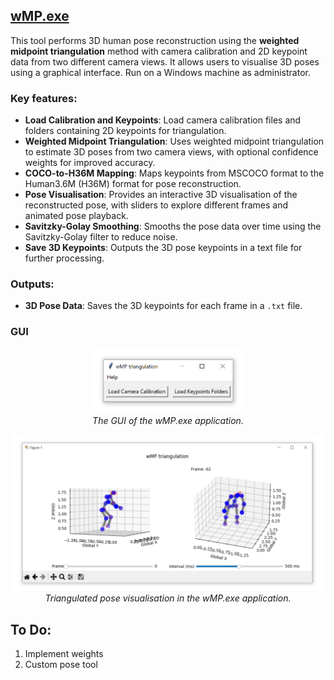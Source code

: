 ## [wMP.exe](Dist/wMP.exe)

This tool performs 3D human pose reconstruction using the **weighted midpoint triangulation** method with camera calibration and 2D keypoint data from two different camera views. It allows users to visualise 3D poses using a graphical interface. Run on a Windows machine as administrator.

### Key features:

- **Load Calibration and Keypoints**: Load camera calibration files and folders containing 2D keypoints for triangulation.
- **Weighted Midpoint Triangulation**: Uses weighted midpoint triangulation to estimate 3D poses from two camera views, with optional confidence weights for improved accuracy.
- **COCO-to-H36M Mapping**: Maps keypoints from MSCOCO format to the Human3.6M (H36M) format for pose reconstruction.
- **Pose Visualisation**: Provides an interactive 3D visualisation of the reconstructed pose, with sliders to explore different frames and animated pose playback.
- **Savitzky-Golay Smoothing**: Smooths the pose data over time using the Savitzky-Golay filter to reduce noise.
- **Save 3D Keypoints**: Outputs the 3D pose keypoints in a text file for further processing.

### Outputs:
- **3D Pose Data**: Saves the 3D keypoints for each frame in a `.txt` file.


### GUI
<p align="center">
  <img src="https://github.com/KevGildea/KinePose/blob/main/images/wMP1.PNG" alt="wMP.exe" width="250">
  <br>
  <i>The GUI of the wMP.exe application.</i>
</p>


<p align="center">
  <img src="https://github.com/KevGildea/KinePose/blob/main/images/wMP2.PNG" alt="wMP.exe" width="500">
  <br>
  <i>Triangulated pose visualisation in the wMP.exe application.</i>
</p>


## To Do:
1. Implement weights
2. Custom pose tool
